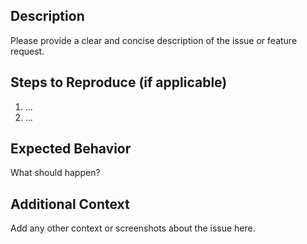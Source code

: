 ## Description

Please provide a clear and concise description of the issue or feature request.

## Steps to Reproduce (if applicable)

1. ...
2. ...

## Expected Behavior

What should happen?

## Additional Context

Add any other context or screenshots about the issue here.
